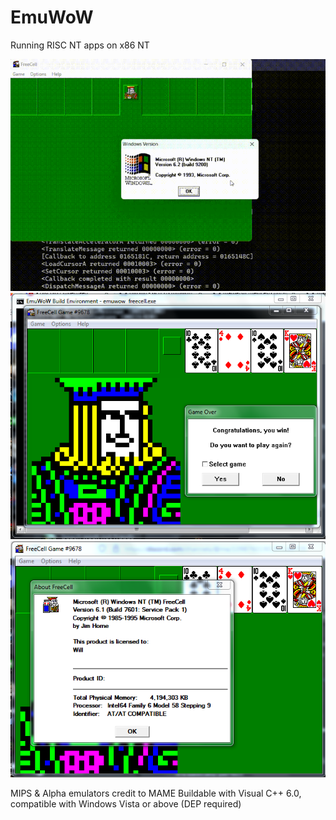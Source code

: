# EmuWoW
 Running RISC NT apps on x86 NT 

![](https://raw.githubusercontent.com/BHTY/EmuWoW/main/img/20240217-194140.gif) 
![](https://raw.githubusercontent.com/BHTY/EmuWoW/main/img/victory.png) 
![](https://raw.githubusercontent.com/BHTY/EmuWoW/main/img/ver.png) 

MIPS & Alpha emulators credit to MAME 
Buildable with Visual C++ 6.0, compatible with Windows Vista or above (DEP required) 
